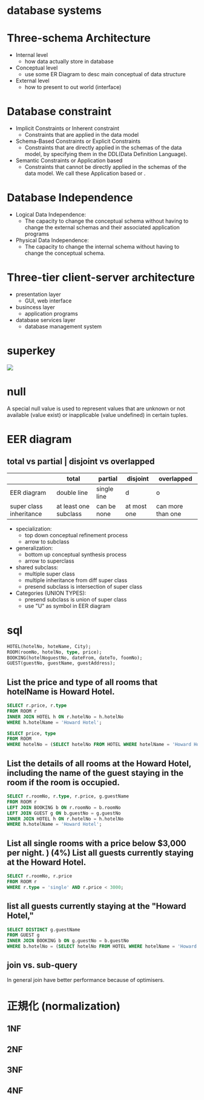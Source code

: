 # database systems

# Three-schema Architecture
* Internal level
  * how data actually store in database
* Conceptual level
  * use some ER Diagram to desc main conceptual of data structure
* External level
  * how to present to out world (interface)

# Database constraint
* Implicit Constraints or Inherent constraint
  * Constraints that are applied in the data model
* Schema-Based Constraints or Explicit Constraints
  * Constraints that are directly applied in the schemas of the data model, by specifying them in the DDL(Data Definition Language).
* Semantic Constraints or Application based
  * Constraints that cannot be directly applied in the schemas of the data model. We call these Application based or .
# Database Independence
* Logical Data Independence:
  * The capacity to change the conceptual schema without having to change the external schemas and their associated application programs
* Physical Data Independence:
  * The capacity to change the internal schema without having to change the conceptual schema.
# Three-tier client-server architecture
* presentation layer
  * GUI, web interface
* busincess layer
  * application programs
* database services layer
  * database management system
# superkey
![](https://media.geeksforgeeks.org/wp-content/uploads/20230314093236/keys-in-dbms.jpg)

# null
A special null value is used to represent values that are unknown or not available (value exist) or inapplicable (value undefined) in certain tuples.
# EER diagram


## total vs partial | disjoint vs overlapped
|                         | total                 | partial     | disjoint    | overlapped        |
| ----------------------- | --------------------- | ----------- | ----------- | ----------------- |
| EER diagram             | double line           | single line | d           | o                 |
| super class inheritance | at least one subclass | can be none | at most one | can more than one |

* specialization:
  * top down conceptual refinement process
  * arrow to subclass
* generalization:
  * bottom up conceptual synthesis process
  * arrow to superclass
* shared subclass:
  * multiple super class
  * multiple inheritance from diff super class
  * presend subclass is intersection of super class
* Categories (UNION TYPES):
  * presend subclass is union of super class
  * use "U" as symbol in EER diagram
# sql
```sql
HOTEL(hotelNo, hoteName, City);
ROOM(roomNo, hotelNo, type, price);
BOOKING(hotelNoguestNo, dateFrom, dateTo, foomNo);
GUEST(guestNo, guestName, guestAddress);
```
## List the price and type of all rooms that hotelName is Howard Hotel.
```sql
SELECT r.price, r.type
FROM ROOM r
INNER JOIN HOTEL h ON r.hotelNo = h.hotelNo
WHERE h.hotelName = 'Howard Hotel';
```
```sql
SELECT price, type
FROM ROOM
WHERE hotelNo = (SELECT hotelNo FROM HOTEL WHERE hotelName = 'Howard Hotel');
```

## List the details of all rooms at the Howard Hotel, including the name of the guest staying in the room if the room is occupied.
```sql
SELECT r.roomNo, r.type, r.price, g.guestName
FROM ROOM r
LEFT JOIN BOOKING b ON r.roomNo = b.roomNo
LEFT JOIN GUEST g ON b.guestNo = g.guestNo
INNER JOIN HOTEL h ON r.hotelNo = h.hotelNo
WHERE h.hotelName = 'Howard Hotel';
```
## List all single rooms with a price below $3,000 per night. ) (4%) List all guests currently staying at the Howard Hotel.
```sql
SELECT r.roomNo, r.price
FROM ROOM r
WHERE r.type = 'single' AND r.price < 3000;

```
## list all guests currently staying at the "Howard Hotel,"
```sql
SELECT DISTINCT g.guestName
FROM GUEST g
INNER JOIN BOOKING b ON g.guestNo = b.guestNo
WHERE b.hotelNo = (SELECT hotelNo FROM HOTEL WHERE hotelName = 'Howard Hotel');
```
## join vs. sub-query
In general join have better performance because of optimisers.

# 正規化 (normalization)
## 1NF
## 2NF
## 3NF
## 4NF
